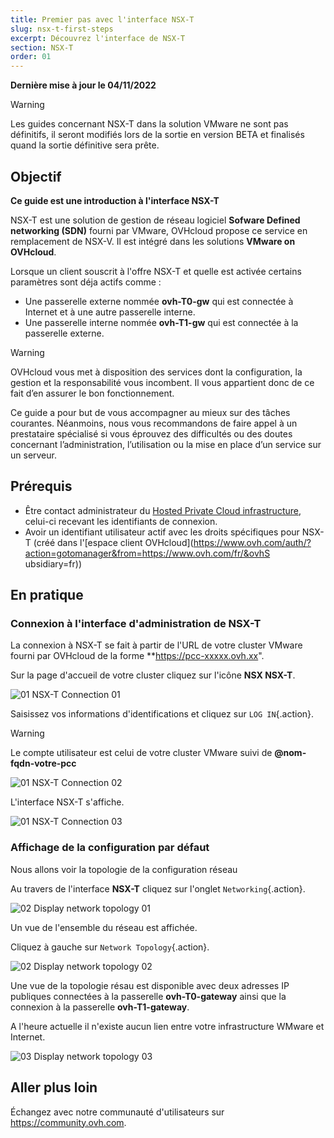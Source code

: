 ```yaml
---
title: Premier pas avec l'interface NSX-T
slug: nsx-t-first-steps
excerpt: Découvrez l'interface de NSX-T
section: NSX-T
order: 01
---
```


**Dernière mise à jour le 04/11/2022**

> [!warning]
> Les guides concernant NSX-T dans la solution VMware ne sont pas définitifs, il seront modifiés lors de la sortie en version BETA et finalisés quand la sortie définitive sera prête. 
>



## Objectif

**Ce guide est une introduction à l'interface NSX-T**

NSX-T est une solution de gestion de réseau logiciel **Sofware Defined networking (SDN)** fourni par VMware, OVHcloud propose ce service en remplacement de NSX-V. Il est intégré dans les solutions **VMware on OVHcloud**. 

Lorsque un client souscrit à l'offre NSX-T et quelle est activée certains paramètres sont déja actifs comme : 

- Une passerelle externe nommée **ovh-T0-gw** qui est connectée à Internet et à une autre passerelle interne.
- Une passerelle interne nommée **ovh-T1-gw** qui est connectée à la passerelle externe.

> [!warning]
> OVHcloud vous met à disposition des services dont la configuration, la gestion et la responsabilité vous incombent. Il vous appartient donc de ce fait d’en assurer le bon fonctionnement.
>
> Ce guide a pour but de vous accompagner au mieux sur des tâches courantes. Néanmoins, nous vous recommandons de faire appel à un prestataire spécialisé si vous éprouvez des difficultés ou des doutes concernant l’administration, l’utilisation ou la mise en place d’un service sur un serveur.
>



## Prérequis

- Être contact administrateur du [Hosted Private Cloud infrastructure](https://www.ovhcloud.com/fr/enterprise/products/hosted-private-cloud/), celui-ci recevant les identifiants de connexion.
- Avoir un identifiant utilisateur actif avec les droits spécifiques pour NSX-T (créé dans l'[espace client OVHcloud](https://www.ovh.com/auth/?action=gotomanager&from=https://www.ovh.com/fr/&ovhS
ubsidiary=fr))

## En pratique

### Connexion à l'interface d'administration de NSX-T

La connexion à NSX-T se fait à partir de l'URL de votre cluster VMware fourni par OVHcloud de la forme **https://pcc-xxxxx.ovh.xx".

Sur la page d'accueil de votre cluster cliquez sur l'icône **NSX NSX-T**.

![01 NSX-T Connection 01](images/01-nsxt-connection01.png)

Saisissez vos informations d'identifications et cliquez sur `LOG IN`{.action}.

> [!warning]
> Le compte utilisateur est celui de votre cluster VMware suivi de **@nom-fqdn-votre-pcc** 
>

![01 NSX-T Connection 02](images/01-nsxt-connection02.png)

L'interface NSX-T s'affiche.

![01 NSX-T Connection 03](images/01-nsxt-connection03.png)

### Affichage de la configuration par défaut

Nous allons voir la topologie de la configuration réseau

Au travers de l'interface **NSX-T** cliquez sur l'onglet `Networking`{.action}.

![02 Display network topology 01](images/02-display-network-topology01.png)

Un vue de l'ensemble du réseau est affichée.

Cliquez à gauche sur `Network Topology`{.action}.

![02 Display network topology 02](images/02-display-network-topology02.png)

Une vue de la topologie résau est disponible avec deux adresses IP publiques connectées à la passerelle **ovh-T0-gateway** ainsi que la connexion à la passerelle **ovh-T1-gateway**.

A l'heure actuelle il n'existe aucun lien entre votre infrastructure WMware et Internet. 

![03 Display network topology 03](images/02-display-network-topology03.png)

## Aller plus loin

Échangez avec notre communauté d'utilisateurs sur <https://community.ovh.com>.
